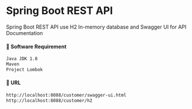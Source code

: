 # Spring Boot REST API

Spring Boot REST API use H2 In-memory database and Swagger UI for API Documentation

#### :rocket:  Software Requirement
```bash
Java JDK 1.8
Maven
Project Lombok
```



#### :rocket: URL
```bash
http://localhost:8088/customer/swagger-ui.html
http://localhost:8088/customer/h2
``` 
